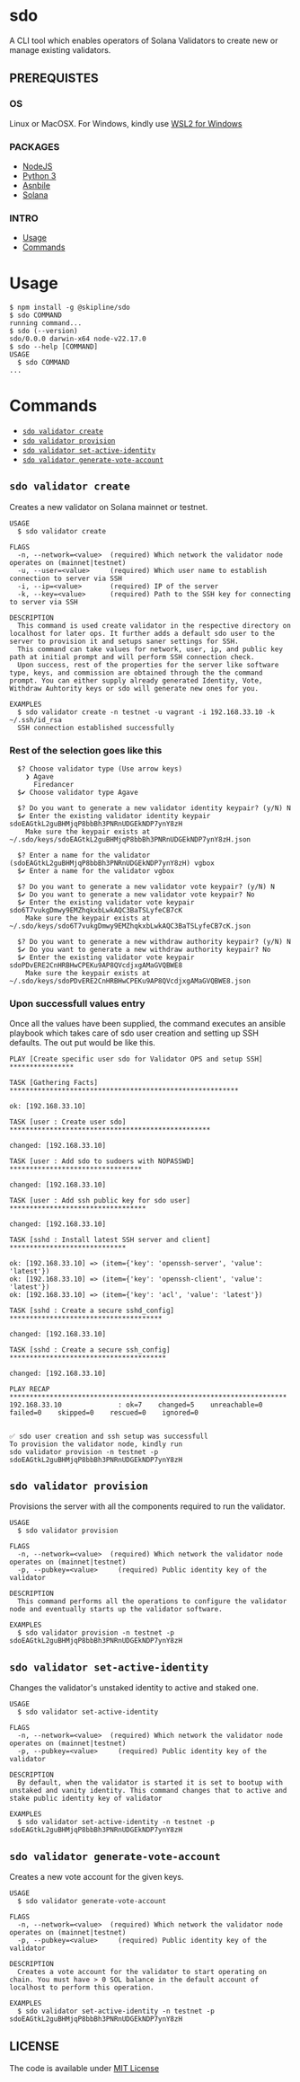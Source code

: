 sdo
=================

A CLI tool which enables operators of Solana Validators to create new or manage existing validators.

## PREREQUISTES

### OS
Linux or MacOSX. For Windows, kindly use [WSL2 for Windows](https://learn.microsoft.com/en-us/windows/wsl/install)

### PACKAGES

* [NodeJS](https://nodejs.org/en/download)
* [Python 3](https://www.python.org/downloads/)
* [Asnbile](https://docs.ansible.com/ansible/latest/installation_guide/intro_installation.html)
* [Solana](https://solana.com/ru/docs/intro/installation)

### INTRO
<!-- toc -->
* [Usage](#usage)
* [Commands](#commands)
<!-- tocstop -->
# Usage
<!-- usage -->
```sh-session
$ npm install -g @skipline/sdo
$ sdo COMMAND
running command...
$ sdo (--version)
sdo/0.0.0 darwin-x64 node-v22.17.0
$ sdo --help [COMMAND]
USAGE
  $ sdo COMMAND
...
```
<!-- usagestop -->
# Commands
<!-- commands -->
* [`sdo validator create`](#sdo-validator-create)
* [`sdo validator provision`](#sdo-validator-provision)
* [`sdo validator set-active-identity`](#sdo-validator-set-active-identity)
* [`sdo validator generate-vote-account`](#sdo-validator-generate-vote-account)


## `sdo validator create`

Creates a new validator on Solana mainnet or testnet.

```
USAGE
  $ sdo validator create

FLAGS
  -n, --network=<value>  (required) Which network the validator node operates on (mainnet|testnet)
  -u, --user=<value>     (required) Which user name to establish connection to server via SSH
  -i, --ip=<value>       (required) IP of the server
  -k, --key=<value>      (required) Path to the SSH key for connecting to server via SSH

DESCRIPTION
  This command is used create validator in the respective directory on localhost for later ops. It further adds a default sdo user to the server to provision it and setups saner settings for SSH.
  This command can take values for network, user, ip, and public key path at initial prompt and will perform SSH connection check.  
  Upon success, rest of the properties for the server like software type, keys, and commission are obtained through the the command prompt. You can either supply already generated Identity, Vote, Withdraw Auhtority keys or sdo will generate new ones for you. 

EXAMPLES
  $ sdo validator create -n testnet -u vagrant -i 192.168.33.10 -k ~/.ssh/id_rsa
  SSH connection established successfully

```
### Rest of the selection goes like this
```
  $? Choose validator type (Use arrow keys)
    ❯ Agave
      Firedancer
  $✔ Choose validator type Agave
  
  $? Do you want to generate a new validator identity keypair? (y/N) N
  $✔ Enter the existing validator identity keypair sdoEAGtkL2guBHMjqP8bbBh3PNRnUDGEkNDP7ynY8zH
    Make sure the keypair exists at ~/.sdo/keys/sdoEAGtkL2guBHMjqP8bbBh3PNRnUDGEkNDP7ynY8zH.json

  $? Enter a name for the validator (sdoEAGtkL2guBHMjqP8bbBh3PNRnUDGEkNDP7ynY8zH) vgbox
  $✔ Enter a name for the validator vgbox

  $? Do you want to generate a new validator vote keypair? (y/N) N
  $✔ Do you want to generate a new validator vote keypair? No
  $✔ Enter the existing validator vote keypair sdo6T7vukgDmwy9EMZhqkxbLwkAQC3BaTSLyfeCB7cK
    Make sure the keypair exists at ~/.sdo/keys/sdo6T7vukgDmwy9EMZhqkxbLwkAQC3BaTSLyfeCB7cK.json
  
  $? Do you want to generate a new withdraw authority keypair? (y/N) N
  $✔ Do you want to generate a new withdraw authority keypair? No
  $✔ Enter the existing validator vote keypair sdoPDvERE2CnHRBHwCPEKu9AP8QVcdjxgAMaGVQBWE8
    Make sure the keypair exists at ~/.sdo/keys/sdoPDvERE2CnHRBHwCPEKu9AP8QVcdjxgAMaGVQBWE8.json
```

### Upon successfull values entry
Once all the values have been supplied, the command executes an ansible playbook which takes care of sdo user creation and setting up SSH defaults. The out put would be like this.
```
PLAY [Create specific user sdo for Validator OPS and setup SSH] ****************

TASK [Gathering Facts] *********************************************************

ok: [192.168.33.10]

TASK [user : Create user sdo] **************************************************

changed: [192.168.33.10]

TASK [user : Add sdo to sudoers with NOPASSWD] *********************************

changed: [192.168.33.10]

TASK [user : Add ssh public key for sdo user] **********************************

changed: [192.168.33.10]

TASK [sshd : Install latest SSH server and client] *****************************

ok: [192.168.33.10] => (item={'key': 'openssh-server', 'value': 'latest'})
ok: [192.168.33.10] => (item={'key': 'openssh-client', 'value': 'latest'})
ok: [192.168.33.10] => (item={'key': 'acl', 'value': 'latest'})

TASK [sshd : Create a secure sshd_config] **************************************

changed: [192.168.33.10]

TASK [sshd : Create a secure ssh_config] ***************************************

changed: [192.168.33.10]

PLAY RECAP *********************************************************************
192.168.33.10              : ok=7    changed=5    unreachable=0    failed=0    skipped=0    rescued=0    ignored=0   


✅ sdo user creation and ssh setup was successfull
To provision the validator node, kindly run
sdo validator provision -n testnet -p sdoEAGtkL2guBHMjqP8bbBh3PNRnUDGEkNDP7ynY8zH
```




## `sdo validator provision`

Provisions the server with all the components required to run the validator.

```
USAGE
  $ sdo validator provision

FLAGS
  -n, --network=<value>  (required) Which network the validator node operates on (mainnet|testnet)
  -p, --pubkey=<value>     (required) Public identity key of the validator

DESCRIPTION
  This command performs all the operations to configure the validator node and eventually starts up the validator software.

EXAMPLES
  $ sdo validator provision -n testnet -p sdoEAGtkL2guBHMjqP8bbBh3PNRnUDGEkNDP7ynY8zH
```

## `sdo validator set-active-identity`

Changes the validator's unstaked identity to active and staked one.

```
USAGE
  $ sdo validator set-active-identity

FLAGS
  -n, --network=<value>  (required) Which network the validator node operates on (mainnet|testnet)
  -p, --pubkey=<value>     (required) Public identity key of the validator

DESCRIPTION
  By default, when the validator is started it is set to bootup with unstaked and vanity identity. This command changes that to active and stake public identity key of validator

EXAMPLES
  $ sdo validator set-active-identity -n testnet -p sdoEAGtkL2guBHMjqP8bbBh3PNRnUDGEkNDP7ynY8zH
```

## `sdo validator generate-vote-account`

Creates a new vote account for the given keys.

```
USAGE
  $ sdo validator generate-vote-account

FLAGS
  -n, --network=<value>  (required) Which network the validator node operates on (mainnet|testnet)
  -p, --pubkey=<value>     (required) Public identity key of the validator

DESCRIPTION
  Creates a vote account for the validator to start operating on chain. You must have > 0 SOL balance in the default account of localhost to perform this operation.

EXAMPLES
  $ sdo validator set-active-identity -n testnet -p sdoEAGtkL2guBHMjqP8bbBh3PNRnUDGEkNDP7ynY8zH
```

## LICENSE
The code is available under [MIT License](https://mit-license.org)